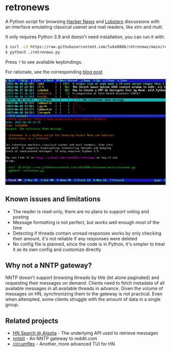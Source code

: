 # retronews

A Python script for browsing [Hacker News](https://news.ycombinator.com/)
and [Lobsters](https://lobste.rs/) discussions with an interface emulating
classical usenet and mail readers, like slrn and mutt.

It only requires Python 3.9 and doesn't need installation, you can run it with:

```bash
$ curl -LO https://raw.githubusercontent.com/luke8086/retronews/main/retronews.py
$ python3 ./retronews.py
```

Press `?` to see available keybindings.

For rationale, see the corresponding [blog post](https://luke8086.dev/retronews.html)

<img src="screenshot.png" width="600" />


## Known issues and limitations

- The reader is read-only, there are no plans to support voting and posting
- Message formatting is not perfect, but works well enough most of the time
- Detecting if threads contain unread responses works by only checking their
  amount, it's not reliable if any responses were deleted
- No config file is planned, since the code is in Python, it's simpler to
  treat it as its own config and customize directly

## Why not a NNTP gateway?

NNTP doesn't support browsing threads by title (let alone paginated) and requesting
their messages on demand. Clients need to fetch metadata of all available messages
in all available threads in advance. Given the volume of messages on HN, synchronizing
them to the gateway is not practical. Even when attempted, some clients struggle
with the amount of data in a single group.

## Related projects

- [HN Search @ Algolia](https://hn.algolia.com/about) - The underlying API used to retrieve messages
- [nntpit](https://github.com/taviso/nntpit) - An NNTP gateway to reddit.com
- [circumflex](https://github.com/bensadeh/circumflex) - Another, more advanced TUI for HN
